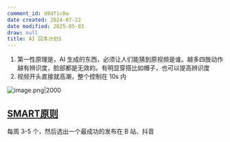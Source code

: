```yaml
---
comment_id: d8df1c0a
date created: 2024-07-22
date modified: 2025-05-03
draw: null
title: AI 回本计划$
---
```

1. 第一性原理是，AI 生成的东西，必须让人们能猜到原视频是谁。越多四肢动作越有辨识度，脸部都是无效的。有明显穿搭比如帽子，也可以提高辨识度
2. 视频开头直接就高潮，整个控制在 10s 内

![image.png|2000](https://imagehosting4picgo.oss-cn-beijing.aliyuncs.com/imagehosting/fix-dir%2Fpicgo%2Fpicgo-clipboard-images%2F2024%2F07%2F22%2F01-03-06-dc95c3279a1360767d702150be6324f4-20240722010304-fb6f4a.png)

## [SMART原则](SMART原则.md)

每周 3-5 个，然后选出一个最成功的发布在 B 站、抖音

